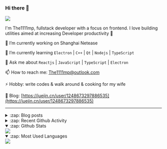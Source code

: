 ### Hi there 👋

![](https://komarev.com/ghpvc/?username=1111mp&color=green)

I'm The1111mp, fullstack developer with a focus on frontend. I love building utilities aimed at increasing Developer productivity 🙌

🔭 I’m currently working on Shanghai Netease

🌱 I’m currently learning `Electron` | `C++` | `Qt` | `Nodejs` | `TypeScript`

💬 Ask me about `Reactjs` | `JavaScript` | `TypeScript` | `Electron`

📫 How to reach me: <a href="mailto:The1111mp@outlook.com">The1111mp@outlook.com</a>

⚡ Hobby: write codes & walk around & cooking for my wife

📖 Blog: [https://juejin.cn/user/1248673297886535](https://juejin.cn/user/1248673297886535)

***

<details>
  <summary>:zap: Blog posts</summary>

  - [使用 nvm-desktop 轻松安装和管理多个 node 版本](https://juejin.cn/post/7267791228872179727)
  - [Electron 中集成 SQLite3 数据库的最佳实践](https://juejin.cn/post/7202807471881306172)
  - [从0开发IM，单聊群聊在线离线消息以及消息的已读未读功能](https://juejin.cn/post/7202583557751865401)
  - [Electron（网页）中实现接近微信消息发送体验的消息输入框及界面](https://juejin.cn/post/7252505446396575781)
  - [Qt中基于QWebEngineView和QWebChannel实现与web的交互](https://juejin.cn/post/7238423148555501629)
</details>

<details>
  <summary>:zap: Recent Github Activity</summary>

  <!--START_SECTION:activity-->
1. 🗣 Commented on [#16](https://github.com/1111mp/nvm-desktop/issues/16#issuecomment-1816105613) in [1111mp/nvm-desktop](https://github.com/1111mp/nvm-desktop)
2. 🗣 Commented on [#15](https://github.com/1111mp/nvm-desktop/issues/15#issuecomment-1815661014) in [1111mp/nvm-desktop](https://github.com/1111mp/nvm-desktop)
3. 🗣 Commented on [#14](https://github.com/1111mp/nvm-desktop/issues/14#issuecomment-1814469197) in [1111mp/nvm-desktop](https://github.com/1111mp/nvm-desktop)
4. 🗣 Commented on [#13](https://github.com/1111mp/nvm-desktop/issues/13#issuecomment-1813792176) in [1111mp/nvm-desktop](https://github.com/1111mp/nvm-desktop)
5. 🗣 Commented on [#13](https://github.com/1111mp/nvm-desktop/issues/13#issuecomment-1813756527) in [1111mp/nvm-desktop](https://github.com/1111mp/nvm-desktop)
6. 🎉 Merged PR [#42](https://github.com/1111mp/electron_client/pull/42) in [1111mp/electron_client](https://github.com/1111mp/electron_client)
7. 🗣 Commented on [#12](https://github.com/1111mp/nvm-desktop/issues/12#issuecomment-1805542647) in [1111mp/nvm-desktop](https://github.com/1111mp/nvm-desktop)
8. 🗣 Commented on [#1911](https://github.com/nextui-org/nextui/issues/1911#issuecomment-1803138480) in [nextui-org/nextui](https://github.com/nextui-org/nextui)
9. 🗣 Commented on [#11](https://github.com/1111mp/nvm-desktop/issues/11#issuecomment-1790529029) in [1111mp/nvm-desktop](https://github.com/1111mp/nvm-desktop)
10. 🔒 Closed issue [#11](https://github.com/1111mp/nvm-desktop/issues/11) in [1111mp/nvm-desktop](https://github.com/1111mp/nvm-desktop)
  <!--END_SECTION:activity-->
</details>

<details open>
  <summary>:zap: Github Stats</summary>

  <img align="center" src="https://github-readme-stats-sigma-five.vercel.app/api?username=1111mp&show_icons=true&hide_border=true&theme=gruvbox" />
</details>

<details open>
  <summary>:zap: Most Used Languages</summary>

  <img align="center" src="https://github-readme-stats-sigma-five.vercel.app/api/top-langs/?username=1111mp&layout=compact&show_icons=true&hide_border=true&theme=gruvbox" />
</details>


<!--
**1111mp/1111mp** is a ✨ _special_ ✨ repository because its `README.md` (this file) appears on your GitHub profile.

Here are some ideas to get you started:

- 🔭 I’m currently working on ...
- 🌱 I’m currently learning ...
- 👯 I’m looking to collaborate on ...
- 🤔 I’m looking for help with ...
- 💬 Ask me about ...
- 📫 How to reach me: ...
- 😄 Pronouns: ...
- ⚡ Fun fact: ...
-->

